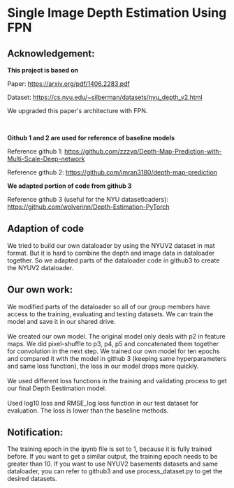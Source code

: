# Single Image Depth Estimation Using FPN

## Acknowledgement:
**This project is based on**

Paper: https://arxiv.org/pdf/1406.2283.pdf

Dataset: https://cs.nyu.edu/~silberman/datasets/nyu_depth_v2.html

We upgraded this paper's architecture with FPN.

<br>

**Github 1 and 2 are used for reference of baseline models**

Reference github 1: https://github.com/zzzyq/Depth-Map-Prediction-with-Multi-Scale-Deep-network

Reference github 2:
https://github.com/imran3180/depth-map-prediction


**We adapted portion of code from github 3**

Reference github 3 (useful for the NYU datasetloaders): https://github.com/wolverinn/Depth-Estimation-PyTorch


## Adaption of code
We tried to build our own dataloader by using the NYUV2 dataset in mat format. But it is hard to combine the depth and image data in dataloader together. So we adapted parts of the dataloader code in github3 to create the NYUV2 dataloader.  

## Our own work:
We modified parts of the dataloader so all of our group members have access to the training, evaluating and testing datasets. We can train the model and save it in our shared drive.<br /><br />
We created our own model. The original model only deals with p2 in feature maps. We did pixel-shuffle to p3, p4, p5 and concatenated them together for convolution in the next step. We trained our own model for ten epochs and compared it with the model in github 3 (keeping same hyperparameters and same loss function), the loss in our model drops more quickly. <br /><br />
We used different loss functions in the training and validating process to get our final Depth Eestimation model. <br /><br />
Used log10 loss and RMSE_log loss function in our test dataset for evaluation. The loss is lower than the baseline methods.

## Notification:
The training epoch in the ipynb file is set to 1, because it is fully trained before. If you want to get a similar output, the training epoch needs to be greater than 10. If you want to use NYUV2 basements datasets and same dataloader, you can refer to github3 and use process_dataset.py to get the desired datasets.
